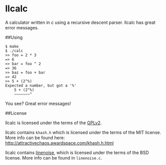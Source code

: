 llcalc
======

A calculator written in c using a recursive descent parser. llcalc has great error messages.

##Using

```
$ make
$ ./calc
>> foo = 2 * 3
=> 6
>> bar = foo ^ 2
=> 36
>> baz = foo + bar
=> 42
>> 5 + (2^%)
Expected a number, but got a '%'
	5 + (2^%)
	~~~~~~~^
```

You see? Great error messages!

##License

llcalc is licensed under the terms of the [GPLv2](http://www.gnu.org/licenses/gpl-2.0.html).

llcalc contains `khash.h` which is licensed under the terms of the MIT license. More info can be found here: http://attractivechaos.awardspace.com/khash.h.html

llcalc contains [linenoise](https://github.com/antirez/linenoise), which is licensed under the terms of the BSD license. More info can be found in `linenoise.c`.
